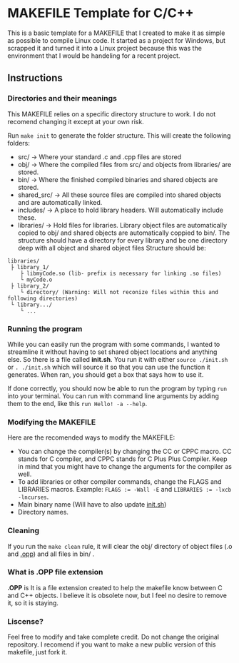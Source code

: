 # MAKEFILE Template for  C/C++
This is a basic template for a MAKEFILE that I created to make it as simple as possible to compile Linux code. It started as a project for Windows, but scrapped it and turned it into a Linux project because this was the environment that I would be handeling for a recent project.

## Instructions
### Directories and their meanings
This MAKEFILE relies on a specific directory structure to work. I do not recomend changing it except at your own risk.

Run `make init` to generate the folder structure. This will create the following folders:
+ src/ -> Where your standard .c and .cpp files are stored
+ obj/ -> Where the compiled files from src/ and objects from libraries/ are stored.
+ bin/ -> Where the finished compiled binaries and shared objects are stored.
+ shared_src/ -> All these source files are compiled into shared objects and are automatically linked.
+ includes/ -> A place to hold library headers. Will automatically include these.
+ libraries/ -> Hold files for libraries. Library object files are automatically copied to obj/ and shared objects are automatically coppied to bin/. The structure should have a directory for every library and be one directory deep with all object and shared object files  Structure should be: 
```
libraries/
 ├ library_1/
    ├ libmyCode.so (lib- prefix is necessary for linking .so files)
    └ myCode.o
 ├ library_2/
    └ directory/ (Warning: Will not reconize files within this and following directories)
 └ library.../
    └ ...
 ```

### Running the program
While you can easily run the program with some commands, I wanted to streamline it without having to set shared object locations and anything else. So there is a file called **init.sh**. You run it with either `source ./init.sh` or `. ./init.sh` which will source it so that you can use the function it generates. When ran, you should get a box that says how to use it.

If done correctly, you should now be able to run the program by typing `run` into your terminal. You can run with command line arguments by adding them to the end, like this `run Hello! -a --help`.

### Modifying the MAKEFILE
Here are the recomended ways to modify the MAKEFILE:
+ You can change the compiler(s) by changing the CC or CPPC macro. CC stands for C compiler, and CPPC stands for C Plus Plus Compiler. Keep in mind that you might have to change the arguments for the compiler as well.
+ To add libraries or other compiler commands, change the FLAGS and LIBRARIES macros. Example: `FLAGS := -Wall -E` and `LIBRARIES := -lxcb -lncurses`.
+ Main binary name (Will have to also update [init.sh](#running-the-program))
+ Directory names.

### Cleaning
If you run the `make clean` rule, it will clear the obj/ directory of object files (.o and [.opp](#what-is-opp-file-extension)) and all files in bin/ .

### What is .OPP file extension
**.OPP** is It is a file extension created to help the makefile know between C and C++ objects. I believe it is obsolete now, but I feel no desire to remove it, so it is staying.

### Liscense?
Feel free to modify and take complete credit. Do not change the original repository. I recomend if you want to make a new public version of this makefile, just fork it.